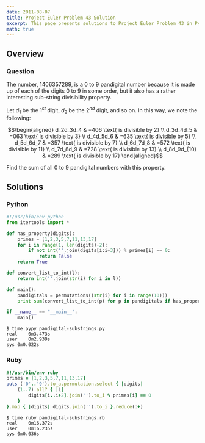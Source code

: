 ```yaml
---
date: 2011-08-07
title: Project Euler Problem 43 Solution
excerpt: This page presents solutions to Project Euler Problem 43 in Python and Ruby.
math: true
---
```



## Overview


### Question

The number, 1406357289, is a 0 to 9 pandigital number because it is made
up of each of the digits 0 to 9 in some order, but it also has a rather
interesting sub-string divisibility property.

Let $d_1$ be the $1^{st}$ digit, $d_2$ be the $2^{nd}$ digit, and so on.
In this way, we note the following:

$$\begin{aligned}
d_2d_3d_4 & =406 \text{ is divisible by 2} \\
d_3d_4d_5 & =063 \text{ is divisible by 3} \\
d_4d_5d_6 & =635 \text{ is divisible by 5} \\
d_5d_6d_7 & =357 \text{ is divisible by 7} \\
d_6d_7d_8 & =572 \text{ is divisible by 11} \\
d_7d_8d_9 & =728 \text{ is divisible by 13} \\
d_8d_9d_{10} & =289 \text{ is divisible by 17}
\end{aligned}$$

Find the sum of all 0 to 9 pandigital numbers with this property.






## Solutions

### Python

```python
#!/usr/bin/env python
from itertools import *

def has_property(digits):
    primes = [1,2,3,5,7,11,13,17]
    for i in range(1, len(digits)-2):
        if not int(''.join(digits[i:i+3])) % primes[i] == 0:
            return False
    return True 

def convert_list_to_int(l):
    return int(''.join(str(i) for i in l))

def main():
    pandigitals = permutations((str(i) for i in range(10)))
    print sum(convert_list_to_int(p) for p in pandigitals if has_property(p))

if __name__ == "__main__":
    main()
```


```
$ time pypy pandigital-substrings.py
real	0m3.473s
user	0m2.939s
sys	0m0.022s
```



### Ruby

```ruby
#!/usr/bin/env ruby
primes = [1,2,3,5,7,11,13,17]
puts ('0'..'9').to_a.permutation.select { |digits| 
	(1..7).all? { |i|
		digits[i..i+2].join('').to_i % primes[i] == 0
	}
}.map { |digits| digits.join('').to_i }.reduce(:+)
```


```
$ time ruby pandigital-substrings.rb
real	0m16.372s
user	0m16.235s
sys	0m0.036s
```


